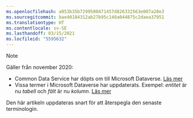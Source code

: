 ```yaml
---
ms.openlocfilehash: a953b35b7299500471457d826332563e007a28e3
ms.sourcegitcommit: bae40184312ab27b95c140a044875c2daea37951
ms.translationtype: HT
ms.contentlocale: sv-SE
ms.lasthandoff: 03/15/2021
ms.locfileid: "5595632"
---
```

> [!NOTE]
> Gäller från november 2020:
> - Common Data Service har döpts om till Microsoft Dataverse. [Läs mer](https://aka.ms/PAuAppBlog)
> - Vissa termer i Microsoft Dataverse har uppdaterats. Exempel: *entitet* är nu *tabell* och *fält* är nu *kolumn*. [Läs mer](/powerapps/maker/data-platform/data-platform-intro)
>
> Den här artikeln uppdateras snart för att återspegla den senaste terminologin.